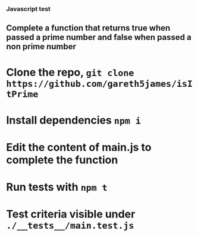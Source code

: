 ### Javascript test

## Complete a function that returns true when passed a prime number and false when passed a non prime number

# Clone the repo, ```git clone https://github.com/gareth5james/isItPrime```

# Install dependencies ```npm i```

# Edit the content of main.js to complete the function

# Run tests with ```npm t```

# Test criteria visible under ```./__tests__/main.test.js```
